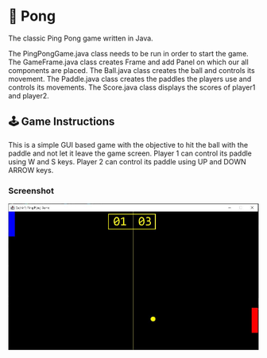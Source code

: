 # 🏓 Pong
The classic Ping Pong game written in Java.

The PingPongGame.java class needs to be run in order to start the game.
The GameFrame.java class creates Frame and add Panel on which our all components are placed.
The Ball.java class creates the ball and controls its movement. 
The Paddle.java class creates the paddles the players use and controls its movements.
The Score.java class displays the scores of player1 and player2.

## 🕹 Game Instructions

This is a simple GUI based game with the objective to hit the ball with the paddle and not let it leave the game screen. 
Player 1 can control its paddle using W and S keys. Player 2 can control its paddle using UP and DOWN ARROW keys.

### Screenshot
![](src/screenshot.JPG)
